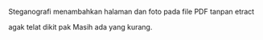 Steganografi menambahkan halaman dan foto pada file PDF tanpan etract

agak telat dikit pak Masih ada yang kurang.
